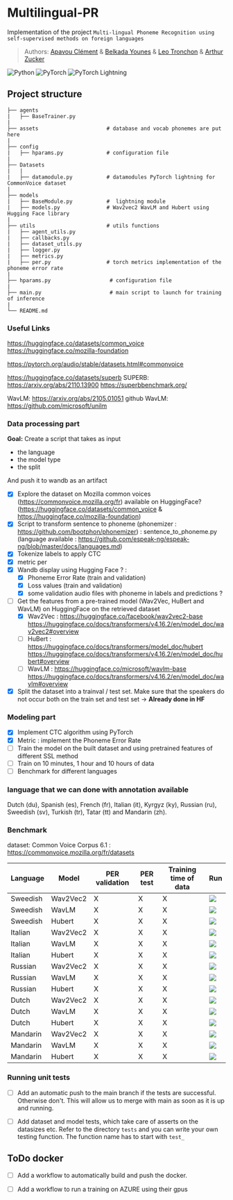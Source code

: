 # Multilingual-PR

Implementation of the project ```Multi-lingual Phoneme Recognition using self-supervised methods on foreign languages```

> Authors: [Apavou Clément](https://github.com/clementapa) & [Belkada Younes](https://github.com/younesbelkada) & [Leo Tronchon](https://github.com/leot13) & [Arthur Zucker](https://github.com/ArthurZucker)

![Python](https://img.shields.io/badge/Python-green.svg?style=plastic)
![PyTorch](https://img.shields.io/badge/PyTorch-orange.svg?style=plastic)
![PyTorch Lightning](https://img.shields.io/badge/PyTorch-Lightning-blueviolet.svg?style=plastic)

## Project structure

```
├── agents
|   ├── BaseTrainer.py       
|   
├── assets                      # database and vocab phonemes are put here
|
├── config
|   ├── hparams.py              # configuration file
|
├── Datasets
|   |
|   ├── datamodule.py           # datamodules PyTorch lightning for CommonVoice dataset
|          
├── models
|   ├── BaseModule.py           #  lightning module 
|   ├── models.py               # Wav2vec2 WavLM and Hubert using Hugging Face library
| 
├── utils                       # utils functions
|   ├── agent_utils.py
|   ├── callbacks.py
|   ├── dataset_utils.py
|   ├── logger.py
|   ├── metrics.py              
|   ├── per.py                  # torch metrics implementation of the phoneme error rate
|
├── hparams.py                   # configuration file
|
├── main.py                      # main script to launch for training of inference 
|
└── README.md
```

### Useful Links
https://huggingface.co/datasets/common_voice
https://huggingface.co/mozilla-foundation

https://pytorch.org/audio/stable/datasets.html#commonvoice

https://huggingface.co/datasets/superb
SUPERB: https://arxiv.org/abs/2110.13900
https://superbbenchmark.org/

WavLM: https://arxiv.org/abs/2105.01051
github WavLM: https://github.com/microsoft/unilm

### Data processing part

**Goal:** Create a script that takes as input
- the language
- the model type
- the split 
 
And push it to wandb as an artifact


- [X] Explore the dataset on Mozilla common voices (https://commonvoice.mozilla.org/fr) available on HuggingFace? (https://huggingface.co/datasets/common_voice & https://huggingface.co/mozilla-foundation)
- [X] Script to transform sentence to phoneme (phonemizer : https://github.com/bootphon/phonemizer) : sentence_to_phoneme.py (language available : https://github.com/espeak-ng/espeak-ng/blob/master/docs/languages.md)
- [X] Tokenize labels to apply CTC
- [X] metric per
- [x] Wandb display using Hugging Face ? :
    - [x] Phoneme Error Rate (train and validation)
    - [x] Loss values (train and validation)
    - [x] some validation audio files with phoneme in labels and predictions ?
- [ ] Get the features from a pre-trained model (Wav2Vec, HuBert and WavLM) on HuggingFace on the retrieved dataset
    - [x] Wav2Vec : https://huggingface.co/facebook/wav2vec2-base https://huggingface.co/docs/transformers/v4.16.2/en/model_doc/wav2vec2#overview
    - [ ] HuBert : https://huggingface.co/docs/transformers/model_doc/hubert https://huggingface.co/docs/transformers/v4.16.2/en/model_doc/hubert#overview
    - [ ] WavLM : https://huggingface.co/microsoft/wavlm-base https://huggingface.co/docs/transformers/v4.16.2/en/model_doc/wavlm#overview
- [X] Split the dataset into a trainval / test set. Make sure that the speakers do not occur both on the train set and test set -> **Already done in HF**

### Modeling part

- [X] Implement CTC algorithm using PyTorch
- [X] Metric : implement the Phoneme Error Rate
- [ ] Train the model on the built dataset and using pretrained features of different SSL method
- [ ] Train on 10 minutes, 1 hour and 10 hours of data
- [ ] Benchmark for different languages

### language that we can done with annotation available
Dutch (du), Spanish (es), French (fr), Italian (it), Kyrgyz (ky), Russian (ru), Sweedish
(sv), Turkish (tr), Tatar (tt) and Mandarin (zh).

### Benchmark

dataset: Common Voice Corpus 6.1 : https://commonvoice.mozilla.org/fr/datasets 

| Language | Model | PER validation | PER test | Training time of data | Run |
|---|---|---|---|---|---|
| Sweedish | Wav2Vec2 | X | X | X | [![](https://github.com/wandb/assets/blob/main/wandb-github-badge-gradient.svg)](https://wandb.ai/asr-project/test-asr?workspace=user-clementapa) |
| Sweedish | WavLM | X | X | X |[![](https://github.com/wandb/assets/blob/main/wandb-github-badge-gradient.svg)](https://wandb.ai/asr-project/test-asr?workspace=user-clementapa) |
| Sweedish | Hubert | X | X | X |[![](https://github.com/wandb/assets/blob/main/wandb-github-badge-gradient.svg)](https://wandb.ai/asr-project/test-asr?workspace=user-clementapa) |
| Italian | Wav2Vec2 | X | X | X | [![](https://github.com/wandb/assets/blob/main/wandb-github-badge-gradient.svg)](https://wandb.ai/asr-project/test-asr?workspace=user-clementapa) |
| Italian | WavLM | X | X | X | [![](https://github.com/wandb/assets/blob/main/wandb-github-badge-gradient.svg)](https://wandb.ai/asr-project/test-asr?workspace=user-clementapa) |
| Italian | Hubert | X | X | X | [![](https://github.com/wandb/assets/blob/main/wandb-github-badge-gradient.svg)](https://wandb.ai/asr-project/test-asr?workspace=user-clementapa) |
| Russian | Wav2Vec2 | X | X | X | [![](https://github.com/wandb/assets/blob/main/wandb-github-badge-gradient.svg)](https://wandb.ai/asr-project/test-asr?workspace=user-clementapa) |
| Russian | WavLM | X | X | X | [![](https://github.com/wandb/assets/blob/main/wandb-github-badge-gradient.svg)](https://wandb.ai/asr-project/test-asr?workspace=user-clementapa) |
| Russian | Hubert | X | X | X | [![](https://github.com/wandb/assets/blob/main/wandb-github-badge-gradient.svg)](https://wandb.ai/asr-project/test-asr?workspace=user-clementapa) |
| Dutch | Wav2Vec2 | X | X | X | [![](https://github.com/wandb/assets/blob/main/wandb-github-badge-gradient.svg)](https://wandb.ai/asr-project/test-asr?workspace=user-clementapa) |
| Dutch | WavLM | X | X | X | [![](https://github.com/wandb/assets/blob/main/wandb-github-badge-gradient.svg)](https://wandb.ai/asr-project/test-asr?workspace=user-clementapa) |
| Dutch | Hubert | X | X | X | [![](https://github.com/wandb/assets/blob/main/wandb-github-badge-gradient.svg)](https://wandb.ai/asr-project/test-asr?workspace=user-clementapa) |
| Mandarin | Wav2Vec2 | X | X | X | [![](https://github.com/wandb/assets/blob/main/wandb-github-badge-gradient.svg)](https://wandb.ai/asr-project/test-asr?workspace=user-clementapa) |
| Mandarin | WavLM | X | X | X | [![](https://github.com/wandb/assets/blob/main/wandb-github-badge-gradient.svg)](https://wandb.ai/asr-project/test-asr?workspace=user-clementapa) |
| Mandarin | Hubert | X | X | X | [![](https://github.com/wandb/assets/blob/main/wandb-github-badge-gradient.svg)](https://wandb.ai/asr-project/test-asr?workspace=user-clementapa) |


### Running unit tests

- [ ] Add an automatic push to the main branch if the tests are successful. Otherwise don't. This will allow us to merge with main as soon as it is up and running.
- [ ] Add dataset and model tests, which take care of asserts on the datasizes etc. 
Refer to the directory ```tests``` and you can write your own testing function. The function name has to start with ```test_```


## ToDo docker 
- [ ] Add a workflow to automatically build and push the docker. 
- [ ] Add a workflow to run a training on AZURE using their gpus 


